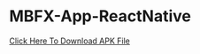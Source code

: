 # MBFX-App-ReactNative

[Click Here To Download APK File](https://www.mediafire.com/file/f9wxt2ywktiyh70/MBFX.apk/file)
